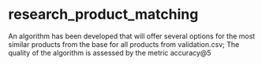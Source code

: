 # research_product_matching
An algorithm has been developed that will offer several options for the most similar products from the base for all products from validation.csv;  The quality of the algorithm is assessed by the metric accuracy@5
